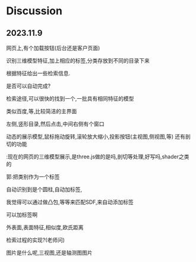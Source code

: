 # Discussion

## 2023.11.9

网页上,有个加载按钮(后台还是客户页面)

识别三维模型特征,加上相应的标签,分类存放到不同的目录下来

根据特征给出一些检索信息.

是否可以自动完成?



检索途径,可以很快的找到一个,一批具有相同特征的模型


类似百度,等,比较简洁的主界面

左侧,竖形目录,然后点击,中间右侧有个窗口

动态的展示模型,鼠标拖动旋转,滚轮放大缩小,投影按钮(主视图,侧视图,等) 还有剖切的功能



:现在的网页的三维模型展示,是three.js做的是吗,剖切等处理,好写吗,shader之类的



郭:把类别作为一个标签

自动识别到是个圆柱,自动加标签,

我觉得可以通过做凸包,等等来匹配SDF,来自动添加标签

可以加标签啊

外表面,表面特征,相似度,欧氏距离

检索过程的实现?(老师问)

图片是什么呢,三视图,还是轴测图图片

